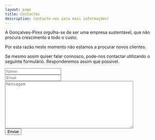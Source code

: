 ```yaml
---
layout: page
title: Contactos
description: Contacte-nos para mais informações!
---
```

<div id="contact">
  <div class="contactContent">
    <p>A Gonçalves-Pires orgulha-se de ser uma empresa sustentável, que não procura crescimento a todo o custo.</p>
    <p>Por esta razão neste momento não estamos a procurar novos clientes.</p>
    <p>Se mesmo assim quiser falar connosco, pode-nos contactar utilizando o seguinte formulário. Responderemos assim que possivel.</p>
  </div>
  <form action="https://formspree.io/f/xgejdqod" method="POST">
    <!-- <label for="name">Nome</label><br/> -->
    <input type="text" id="name" name="name" class="full-width" placeholder="Nome"><br>
    <input type="email" id="email" name="_replyto" class="full-width" placeholder="Email"><br>
    <textarea name="message" id="message" cols="50" rows="10" class="full-width" placeholder="Mensagem"></textarea><br>
    <input type="submit" value="Enviar" class="button">
  </form>
</div>
